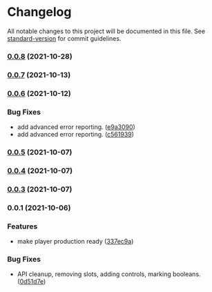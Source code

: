 # Changelog

All notable changes to this project will be documented in this file. See [standard-version](https://github.com/conventional-changelog/standard-version) for commit guidelines.

### [0.0.8](https://github.com/letthemusicpay/components/compare/v0.0.7...v0.0.8) (2021-10-28)

### [0.0.7](https://github.com/letthemusicpay/components/compare/v0.0.6...v0.0.7) (2021-10-13)

### [0.0.6](https://github.com/letthemusicpay/components/compare/v0.0.5...v0.0.6) (2021-10-12)


### Bug Fixes

* add advanced error reporting. ([e9a3090](https://github.com/letthemusicpay/components/commit/e9a3090732e005f19c76334a394c9d18b5fadc36))
* add advanced error reporting. ([c561939](https://github.com/letthemusicpay/components/commit/c5619393ddabcac9e97a38fdb6c3e12c579105c0))

### [0.0.5](https://github.com/letthemusicpay/components/compare/v0.0.4...v0.0.5) (2021-10-07)

### [0.0.4](https://github.com/letthemusicpay/components/compare/v0.0.3...v0.0.4) (2021-10-07)

### [0.0.3](https://github.com/letthemusicpay/components/compare/v0.0.1...v0.0.3) (2021-10-07)

### 0.0.1 (2021-10-06)


### Features

* make player production ready ([337ec9a](https://github.com/letthemusicpay/components/commit/337ec9aae993ec022b223bb60ecb03be1bf39357))


### Bug Fixes

* API cleanup, removing slots, adding controls, marking booleans. ([0d51d7e](https://github.com/letthemusicpay/components/commit/0d51d7e23eff157b42af7bac93c32a14dfc312a4))
